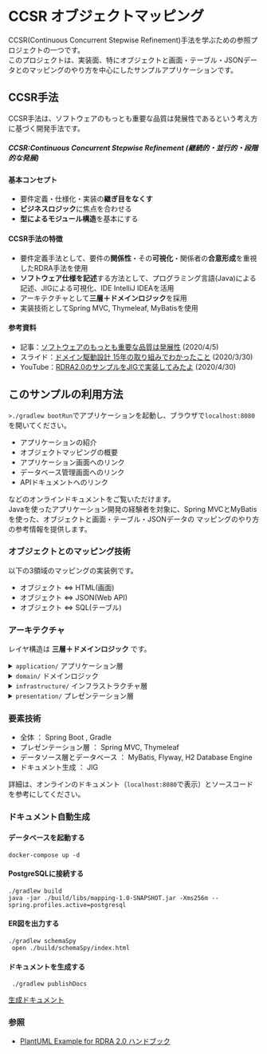 # CCSR オブジェクトマッピング
CCSR(Continuous Concurrent Stepwise Refinement)手法を学ぶための参照プロジェクトの一つです。  
このプロジェクトは、実装面、特にオブジェクトと画面・テーブル・JSONデータとのマッピングのやり方を中心にしたサンプルアプリケーションです。

## CCSR手法
CCSR手法は、ソフトウェアのもっとも重要な品質は発展性であるという考え方に基づく開発手法です。  
##### CCSR:Continuous Concurrent Stepwise Refinement (継続的・並行的・段階的な発展)

#### 基本コンセプト
- 要件定義・仕様化・実装の**継ぎ目をなくす**
- **ビジネスロジック**に焦点を合わせる
- **型によるモジュール構造**を基本にする

#### CCSR手法の特徴
- 要件定義手法として、要件の**関係性**・その**可視化**・関係者の**合意形成**を重視したRDRA手法を使用
- **ソフトウェア仕様を記述**する方法として、プログラミング言語(Java)による記述、JIGによる可視化、IDE IntelliJ IDEAを活用
- アーキテクチャとして**三層＋ドメインロジック**を採用
- 実装技術としてSpring MVC, Thymeleaf, MyBatisを使用

#### 参考資料
- 記事：[ソフトウェアのもっとも重要な品質は発展性](https://masuda220.hatenablog.com/entry/2020/04/05/172125) (2020/4/5)
- スライド：[ドメイン駆動設計 15年の取り組みでわかったこと](https://www.slideshare.net/masuda220/ss-231096753) (2020/3/30)
- YouTube：[RDRA2.0のサンプルをJIGで実装してみたよ](https://www.youtube.com/watch?v=Jf8y5fd9OhM&feature=youtu.be) (2020/4/30)

## このサンプルの利用方法
```>./gradlew bootRun```でアプリケーションを起動し、ブラウザで```localhost:8080```を開いてください。  
- アプリケーションの紹介
- オブジェクトマッピングの概要
- アプリケーション画面へのリンク
- データベース管理画面へのリンク
- APIドキュメントへのリンク

などのオンラインドキュメントをご覧いただけます。  
Javaを使ったアプリケーション開発の経験者を対象に、Spring MVCとMyBatisを使った、オブジェクトと画面・テーブル・JSONデータの
マッピングのやり方の参考情報を提供します。

### オブジェクトとのマッピング技術
以下の3領域のマッピングの実装例です。
* オブジェクト ⇔ HTML(画面)
* オブジェクト ⇔ JSON(Web API)
* オブジェクト ⇔ SQL(テーブル)

### アーキテクチャ
レイヤ構造は **三層＋ドメインロジック** です。
<details>
<summary><code>application/</code> アプリケーション層</summary>
 <ul>
 <li><code>coordinator/</code> 複合サービス</li>
 <li><code>repository/</code> リポジトリ定義</li>
 <li><code>service/</code> 要素サービス</li>
 </ul>
</details>
<details>
 <summary><code>domain/</code> ドメインロジック</summary>
 <ul>
 <li><code>model/</code> モデル</li>
 <li><code>type/</code> 基本型</li>
 </ul>
</details>
<details>
 <summary><code>infrastructure/</code> インフラストラクチャ層</summary>
 <ul>
 <li><code>_configuration/</code> ← 設定</li>
 <li><code>datasource/</code> データソース</li>
 <li><code>transfer/</code> 通信</li>
 </ul>
</details>
<details>
 <summary><code>presentation/</code> プレゼンテーション層</summary>
 <ul>
 <li><code>api/</code> API RESTコントローラ</li>
 <li><code>web/</code> 画面コントローラ</li>
 </ul>
</details>
  
### 要素技術
* 全体 ： Spring Boot , Gradle
* プレゼンテーション層 ： Spring MVC, Thymeleaf
* データソース層とデータベース ： MyBatis, Flyway, H2 Database Engine
* ドキュメント生成 ： JIG

詳細は、オンラインのドキュメント（```localhost:8080```で表示）とソースコードを参考にしてください。

### ドキュメント自動生成

#### データベースを起動する

```
docker-compose up -d
```

#### PostgreSQLに接続する

```
./gradlew build
java -jar ./build/libs/mapping-1.0-SNAPSHOT.jar -Xms256m --spring.profiles.active=postgresql
```

#### ER図を出力する

```
./gradlew schemaSpy
 open ./build/schemaSpy/index.html 
```

#### ドキュメントを生成する

```
 ./gradlew publishDocs
```

[生成ドキュメント](./docs/README.md)

### 参照

- [PlantUML Example for RDRA 2.0 ハンドブック](https://qiita.com/ogomr/items/97058a87337eaa2ba21a)
